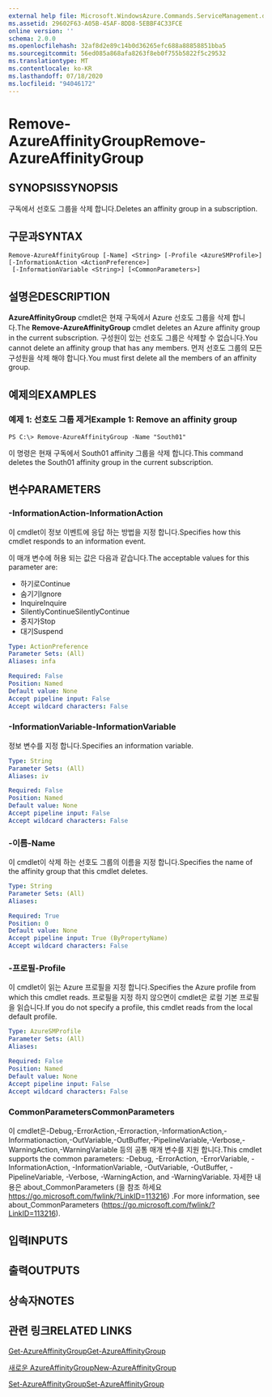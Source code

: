 ```yaml
---
external help file: Microsoft.WindowsAzure.Commands.ServiceManagement.dll-Help.xml
ms.assetid: 29602F63-A05B-45AF-8DD8-5EBBF4C33FCE
online version: ''
schema: 2.0.0
ms.openlocfilehash: 32af8d2e89c14b0d36265efc688a88858851bba5
ms.sourcegitcommit: 56ed085a868afa8263f8eb0f755b5822f5c29532
ms.translationtype: MT
ms.contentlocale: ko-KR
ms.lasthandoff: 07/18/2020
ms.locfileid: "94046172"
---
```

# <span data-ttu-id="5af2d-101">Remove-AzureAffinityGroup</span><span class="sxs-lookup"><span data-stu-id="5af2d-101">Remove-AzureAffinityGroup</span></span>

## <span data-ttu-id="5af2d-102">SYNOPSIS</span><span class="sxs-lookup"><span data-stu-id="5af2d-102">SYNOPSIS</span></span>
<span data-ttu-id="5af2d-103">구독에서 선호도 그룹을 삭제 합니다.</span><span class="sxs-lookup"><span data-stu-id="5af2d-103">Deletes an affinity group in a subscription.</span></span>

## <span data-ttu-id="5af2d-104">구문과</span><span class="sxs-lookup"><span data-stu-id="5af2d-104">SYNTAX</span></span>

```
Remove-AzureAffinityGroup [-Name] <String> [-Profile <AzureSMProfile>] [-InformationAction <ActionPreference>]
 [-InformationVariable <String>] [<CommonParameters>]
```

## <span data-ttu-id="5af2d-105">설명은</span><span class="sxs-lookup"><span data-stu-id="5af2d-105">DESCRIPTION</span></span>
<span data-ttu-id="5af2d-106">**AzureAffinityGroup** cmdlet은 현재 구독에서 Azure 선호도 그룹을 삭제 합니다.</span><span class="sxs-lookup"><span data-stu-id="5af2d-106">The **Remove-AzureAffinityGroup** cmdlet deletes an Azure affinity group in the current subscription.</span></span>
<span data-ttu-id="5af2d-107">구성원이 있는 선호도 그룹은 삭제할 수 없습니다.</span><span class="sxs-lookup"><span data-stu-id="5af2d-107">You cannot delete an affinity group that has any members.</span></span>
<span data-ttu-id="5af2d-108">먼저 선호도 그룹의 모든 구성원을 삭제 해야 합니다.</span><span class="sxs-lookup"><span data-stu-id="5af2d-108">You must first delete all the members of an affinity group.</span></span>

## <span data-ttu-id="5af2d-109">예제의</span><span class="sxs-lookup"><span data-stu-id="5af2d-109">EXAMPLES</span></span>

### <span data-ttu-id="5af2d-110">예제 1: 선호도 그룹 제거</span><span class="sxs-lookup"><span data-stu-id="5af2d-110">Example 1: Remove an affinity group</span></span>
```
PS C:\> Remove-AzureAffinityGroup -Name "South01"
```

<span data-ttu-id="5af2d-111">이 명령은 현재 구독에서 South01 affinity 그룹을 삭제 합니다.</span><span class="sxs-lookup"><span data-stu-id="5af2d-111">This command deletes the South01 affinity group in the current subscription.</span></span>

## <span data-ttu-id="5af2d-112">변수</span><span class="sxs-lookup"><span data-stu-id="5af2d-112">PARAMETERS</span></span>

### <span data-ttu-id="5af2d-113">-InformationAction</span><span class="sxs-lookup"><span data-stu-id="5af2d-113">-InformationAction</span></span>
<span data-ttu-id="5af2d-114">이 cmdlet이 정보 이벤트에 응답 하는 방법을 지정 합니다.</span><span class="sxs-lookup"><span data-stu-id="5af2d-114">Specifies how this cmdlet responds to an information event.</span></span>

<span data-ttu-id="5af2d-115">이 매개 변수에 허용 되는 값은 다음과 같습니다.</span><span class="sxs-lookup"><span data-stu-id="5af2d-115">The acceptable values for this parameter are:</span></span>

- <span data-ttu-id="5af2d-116">하기로</span><span class="sxs-lookup"><span data-stu-id="5af2d-116">Continue</span></span>
- <span data-ttu-id="5af2d-117">숨기기</span><span class="sxs-lookup"><span data-stu-id="5af2d-117">Ignore</span></span>
- <span data-ttu-id="5af2d-118">Inquire</span><span class="sxs-lookup"><span data-stu-id="5af2d-118">Inquire</span></span>
- <span data-ttu-id="5af2d-119">SilentlyContinue</span><span class="sxs-lookup"><span data-stu-id="5af2d-119">SilentlyContinue</span></span>
- <span data-ttu-id="5af2d-120">중지가</span><span class="sxs-lookup"><span data-stu-id="5af2d-120">Stop</span></span>
- <span data-ttu-id="5af2d-121">대기</span><span class="sxs-lookup"><span data-stu-id="5af2d-121">Suspend</span></span>

```yaml
Type: ActionPreference
Parameter Sets: (All)
Aliases: infa

Required: False
Position: Named
Default value: None
Accept pipeline input: False
Accept wildcard characters: False
```

### <span data-ttu-id="5af2d-122">-InformationVariable</span><span class="sxs-lookup"><span data-stu-id="5af2d-122">-InformationVariable</span></span>
<span data-ttu-id="5af2d-123">정보 변수를 지정 합니다.</span><span class="sxs-lookup"><span data-stu-id="5af2d-123">Specifies an information variable.</span></span>

```yaml
Type: String
Parameter Sets: (All)
Aliases: iv

Required: False
Position: Named
Default value: None
Accept pipeline input: False
Accept wildcard characters: False
```

### <span data-ttu-id="5af2d-124">-이름</span><span class="sxs-lookup"><span data-stu-id="5af2d-124">-Name</span></span>
<span data-ttu-id="5af2d-125">이 cmdlet이 삭제 하는 선호도 그룹의 이름을 지정 합니다.</span><span class="sxs-lookup"><span data-stu-id="5af2d-125">Specifies the name of the affinity group that this cmdlet deletes.</span></span>

```yaml
Type: String
Parameter Sets: (All)
Aliases: 

Required: True
Position: 0
Default value: None
Accept pipeline input: True (ByPropertyName)
Accept wildcard characters: False
```

### <span data-ttu-id="5af2d-126">-프로필</span><span class="sxs-lookup"><span data-stu-id="5af2d-126">-Profile</span></span>
<span data-ttu-id="5af2d-127">이 cmdlet이 읽는 Azure 프로필을 지정 합니다.</span><span class="sxs-lookup"><span data-stu-id="5af2d-127">Specifies the Azure profile from which this cmdlet reads.</span></span>
<span data-ttu-id="5af2d-128">프로필을 지정 하지 않으면이 cmdlet은 로컬 기본 프로필을 읽습니다.</span><span class="sxs-lookup"><span data-stu-id="5af2d-128">If you do not specify a profile, this cmdlet reads from the local default profile.</span></span>

```yaml
Type: AzureSMProfile
Parameter Sets: (All)
Aliases: 

Required: False
Position: Named
Default value: None
Accept pipeline input: False
Accept wildcard characters: False
```

### <span data-ttu-id="5af2d-129">CommonParameters</span><span class="sxs-lookup"><span data-stu-id="5af2d-129">CommonParameters</span></span>
<span data-ttu-id="5af2d-130">이 cmdlet은-Debug,-ErrorAction,-Erroraction,-InformationAction,-Informationaction,-OutVariable,-OutBuffer,-PipelineVariable,-Verbose,-WarningAction,-WarningVariable 등의 공통 매개 변수를 지원 합니다.</span><span class="sxs-lookup"><span data-stu-id="5af2d-130">This cmdlet supports the common parameters: -Debug, -ErrorAction, -ErrorVariable, -InformationAction, -InformationVariable, -OutVariable, -OutBuffer, -PipelineVariable, -Verbose, -WarningAction, and -WarningVariable.</span></span> <span data-ttu-id="5af2d-131">자세한 내용은 about_CommonParameters (을 참조 하세요 https://go.microsoft.com/fwlink/?LinkID=113216) .</span><span class="sxs-lookup"><span data-stu-id="5af2d-131">For more information, see about_CommonParameters (https://go.microsoft.com/fwlink/?LinkID=113216).</span></span>

## <span data-ttu-id="5af2d-132">입력</span><span class="sxs-lookup"><span data-stu-id="5af2d-132">INPUTS</span></span>

## <span data-ttu-id="5af2d-133">출력</span><span class="sxs-lookup"><span data-stu-id="5af2d-133">OUTPUTS</span></span>

## <span data-ttu-id="5af2d-134">상속자</span><span class="sxs-lookup"><span data-stu-id="5af2d-134">NOTES</span></span>

## <span data-ttu-id="5af2d-135">관련 링크</span><span class="sxs-lookup"><span data-stu-id="5af2d-135">RELATED LINKS</span></span>

[<span data-ttu-id="5af2d-136">Get-AzureAffinityGroup</span><span class="sxs-lookup"><span data-stu-id="5af2d-136">Get-AzureAffinityGroup</span></span>](./Get-AzureAffinityGroup.md)

[<span data-ttu-id="5af2d-137">새로운 AzureAffinityGroup</span><span class="sxs-lookup"><span data-stu-id="5af2d-137">New-AzureAffinityGroup</span></span>](./New-AzureAffinityGroup.md)

[<span data-ttu-id="5af2d-138">Set-AzureAffinityGroup</span><span class="sxs-lookup"><span data-stu-id="5af2d-138">Set-AzureAffinityGroup</span></span>](./Set-AzureAffinityGroup.md)


